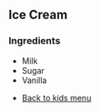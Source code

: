 ## Ice Cream

### Ingredients
  * Milk
  * Sugar
  * Vanilla

- [Back to kids menu](../kids_menu.md)
